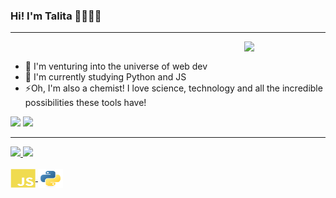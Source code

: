 ### Hi! I'm Talita 🙋🏻‍♀️✨
  
<hr><img align="right" width="130" src="https://media.giphy.com/media/LmNwrBhejkK9EFP504/giphy.gif"/>
<div style="display: inline_block"><br>
  
- 🔭 I'm venturing into the universe of web dev
- 🌱 I'm currently studying Python and JS
- ⚡Oh, I'm also a chemist! I love science, technology and all the incredible possibilities these tools have!
</div>
  <div> 
 
  <a href="https://www.linkedin.com/in/talitappontes/" target="_blank"><img src="https://img.shields.io/badge/-LinkedIn-%230077B5?style=for-the-badge&logo=linkedin&logoColor=white" target="_blank"></a> 
  <a href = "mailto:talitappontes@gmail.com"><img src="https://img.shields.io/badge/Gmail-D14836?style=for-the-badge&logo=gmail&logoColor=white" target="_blank"></a>
  </div> 
  
<hr>

<div>
  <a href="https://github.com/talipontes">
  <img height="160em" src="https://github-readme-stats.vercel.app/api?username=talipontes&show_icons=true&theme=vision-friendly-dark&include_all_commits=true&count_private=true"/>
  <img height="130em" src="https://github-readme-stats.vercel.app/api/top-langs/?username=talipontes&layout=compact&langs_count=7&theme=vision-friendly-dark"/>
</div>

  <div style="display: inline_block"><br>
  <img align="center" alt="Tali-Js" height="30" width="40" src="https://raw.githubusercontent.com/devicons/devicon/master/icons/javascript/javascript-plain.svg"> 
  <img align="center" alt="Tali-Python" height="30" width="40" src="https://raw.githubusercontent.com/devicons/devicon/master/icons/python/python-original.svg">
 
</div>
  
 
  
  
